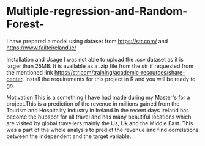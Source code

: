 # Multiple-regression-and-Random-Forest-
I have prepared a model using dataset from https://str.com/ and https://www.failteireland.ie/

Installation and Usage
I was not able to upload the .csv dataset as it is larger than 25MB. It is available as a .zip file from the str if requested from the mentioned link https://str.com/training/academic-resources/share-center. 
Install the requirements for this project in R and you will be ready to go.

Motivation
This is a something I have had made during my Master's for a project.This is a prediction of the revenue in millions gained from the Tourism and Hospitality industry in Ireland.In the recent days Ireland has become the hubspot for all travel and has many beautiful locations which are visited by global travellers mainly the Us, Uk and the Middle East.
This was a part of the whole analysis to predict the revenue and find correlations between the independent and the target variable.
